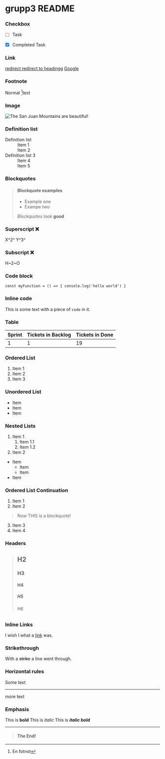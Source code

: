 

# grupp3 README

### Checkbox







- [ ] Task
- [x] Completed Task


### Link

[redirect redirect to headingg](#headers)
[Google](http://google.com)

### Footnote

Normal [^1]text
[^1]: En fotnot

### Image

![The San Juan Mountains are beautiful!](https://mdg.imgix.net/assets/images/san-juan-mountains.jpg?auto=format&fit=clip&q=40&w=1080 "San Juan Mountains")


### Definition list

<dl>
  <dt>Definition list</dt>
  <dd>Item 1</dd>
  <dd>Item 2</dd>	
  <dt>Definition list 3</dt>
  <dd>Item 4 </dd>
  <dd>Item 5</dd>
</dl>


### Blockquotes

> #### Blockquote examples
>
> - Example one
> - Exampe two
>
> *Blockquotes* look **good**

### Superscript :x:

X^2^ Y^3^

### Subscript :x:

H~2~O

### Code block

`
    const myFunction = () => {
        console.log('hello world')
    }
`

### Inline code

This is some text with a piece of `code` in it.

### Table

| Sprint | Tickets in Backlog | Tickets in Done |
| ------ | ---------------- | --------------- |
| 1      | 1                | 19              |

### Ordered List

1. Item 1
2. Item 2
3. Item 3

### Unordered List

- Item
- Item
- Item

### Nested Lists

1. Item 1
    1. Item 1.1
    2. Item 1.2
2. Item 2

- Item
    - Item
    - Item
- Item

### Ordered List Continuation

1. Item 1
2. Item 2
> Now THIS is a blockquote!
3. Item 3
4. Item 4

### Headers

> ## H2
> ### H3
> #### H4
> ##### H5
> ###### H6

### Inline Links

I wish I what a [link](https://www.google.com) was.

### Strikethrough

With a ~~strike~~ a line went through.

### Horizontal rules

Some text

---

more text

### Emphasis

This is **bold**
This is *italic*
This is ***italic bold***

---
>#### The End!
